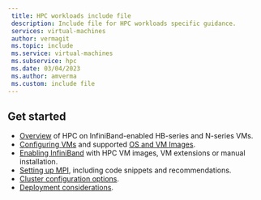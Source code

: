 ```yaml
---
 title: HPC workloads include file
 description: Include file for HPC workloads specific guidance. 
 services: virtual-machines
 author: vermagit
 ms.topic: include
 ms.service: virtual-machines
 ms.subservice: hpc
 ms.date: 03/04/2023
 ms.author: amverma
 ms.custom: include file
---
```


## Get started

- [Overview](../overview-hb-hc.md) of HPC on InfiniBand-enabled HB-series and N-series VMs.
- [Configuring VMs](../configure.md) and supported [OS and VM Images](../configure.md#vm-images).
- [Enabling InfiniBand](../extensions/enable-infiniband.md) with HPC VM images, VM extensions or manual installation.
- [Setting up MPI](../setup-mpi.md), including code snippets and recommendations.
- [Cluster configuration options](../sizes-hpc.md#cluster-configuration-options).
- [Deployment considerations](../sizes-hpc.md#deployment-considerations).
